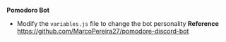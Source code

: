 **Pomodoro Bot**
- Modify the `variables.js` file to change the bot personality
**Reference**
https://github.com/MarcoPereira27/pomodore-discord-bot
